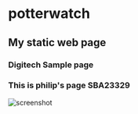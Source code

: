 # potterwatch
## My static web page

### Digitech Sample page

### This is philip's page SBA23329


![screenshot](https://github.com/RealXT/potterwatch/assets/171561749/a0b1ce3a-e7f9-4464-8f4e-ead915851b90)

